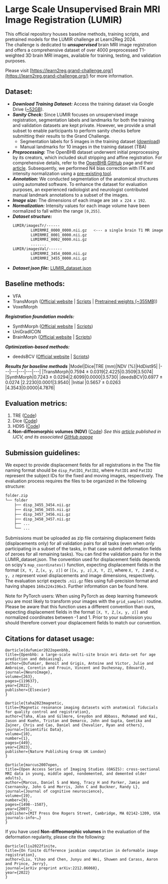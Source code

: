 # Large Scale Unsupervised Brain MRI Image Registration (LUMIR)
This official repository houses baseline methods, training scripts, and pretrained models for the LUMIR challenge at Learn2Reg 2024.\
The challenge is dedicated to ***unsupervised*** brain MRI image registration and offers a comprehensive dataset of over 4000 preprocessed T1-weighted 3D brain MRI images, available for training, testing, and validation purposes.

Please visit [https://learn2reg.grand-challenge.org/](https://learn2reg.grand-challenge.org/) for more information.

## Dataset: 
- ***Download Training Dataset:*** Access the training dataset via Google Drive ([~52GB](https://drive.google.com/uc?export=download&id=1PTHAX9hZX7HBXXUGVvI1ar1LUf4aVbq9)).
- ***Sanity Check:*** Since LUMIR focuses on unsupervised image registration, segmentation labels and landmarks for both the training and validation datasets are kept private. However, we provide a small subset to enable participants to perform sanity checks before submitting their results to the Grand Challenge.
    - Segmentation labels for 5 images in the training dataset ([download](https://drive.google.com/uc?export=download&id=1zZjvUiRk3hlKJP7SH7QB3B_dj_RUUEIz))
    - Manual landmarks for 10 images in the training dataset (TBA)
- ***Preprocessing:*** The OpenBHB dataset underwent initial preprocessing by its creators, which included skull stripping and affine registration. For comprehensive details, refer to the [OpenBHB GitHub](https://baobablab.github.io/bhb/dataset) page and their [article](https://www.sciencedirect.com/science/article/pii/S1053811922007522). Subsequently, we performed N4 bias correction with ITK and intensity normalization using a [pre-existing tool](https://github.com/jcreinhold/intensity-normalization).
- ***Annotation:*** We conducted segmentation of the anatomical structures using automated software. To enhance the dataset for evaluation purposes, an experienced radiologist and neurologist contributed manual landmark annotations to a subset of the images.
- ***Image size:*** The dimensions of each image are `160 x 224 x 192`.
- ***Normalization:*** Intensity values for each image volume have been normalized to fall within the range `[0,255]`.
- ***Dataset structure:***
    ```bash
    LUMIR/imagesTr/------
            LUMIRMRI_0000_0000.nii.gz   <--- a single brain T1 MR image
            LUMIRMRI_0001_0000.nii.gz
            LUMIRMRI_0002_0000.nii.gz
            .......
    LUMIR/imagesVal/------
            LUMIRMRI_3454_0000.nii.gz
            LUMIRMRI_3455_0000.nii.gz
    ```
- ***Dataset json file:*** [LUMIR_dataset.json](https://drive.google.com/uc?export=download&id=1b0hyH7ggjCysJG-VGvo38XVE8bFVRMxb)

## Baseline methods:
- VFA
- TransMorph ([Official website](https://github.com/junyuchen245/TransMorph_Transformer_for_Medical_Image_Registration) | [Scripts](https://github.com/JHU-MedImage-Reg/LUMIR_L2R/tree/main/TransMorph)  | [Pretrained weights (~355MB)](https://drive.google.com/uc?export=download&id=1SSqI88l1MdrPJgE4Rn8pqXnVfZNPxtry))
- VoxelMorph

***Registration foundation models:***
- SynthMorph ([Official website](https://martinos.org/malte/synthmorph/) | [Scripts](https://github.com/JHU-MedImage-Reg/LUMIR_L2R/tree/main/SynthMorph))
- UniGradICON
- BrainMorph ([Official website](https://github.com/alanqrwang/brainmorph) | [Scripts](https://github.com/JHU-MedImage-Reg/LUMIR_L2R/tree/main/BrainMorph))

***Optimization-based methods:***
- deedsBCV ([Official website](https://github.com/mattiaspaul/deedsBCV) | [Scripts](https://github.com/JHU-MedImage-Reg/LUMIR_L2R/tree/main/deedsBCV))

***Results for baseline methods***
|Model|Dice|TRE (mm)|NDV (%)|HdDist95|
|---|---|---|---|---|
|TransMorph|0.7594 ± 0.0319|2.4225|0.3509|3.5074|
|SynthMorph|0.7243 ± 0.0294|2.6099|0.0000|3.5730|
|deedsBCV|0.6977 ± 0.0274  |2.2230|0.0001|3.9540|
|Initial |0.5657 ± 0.0263  |4.3543|0.0000|4.7876|

## Evaluation metrics:
1. TRE ([Code](https://github.com/JHU-MedImage-Reg/LUMIR_L2R/blob/2e98e0f936d2806ba2e40cbbd78a36219e4f9610/L2R_LUMIR_Eval/evaluation.py#L169-L197))
2. Dice ([Code](https://github.com/JHU-MedImage-Reg/LUMIR_L2R/blob/2e98e0f936d2806ba2e40cbbd78a36219e4f9610/L2R_LUMIR_Eval/evaluation.py#L155-L159))
3. HD95 ([Code](https://github.com/JHU-MedImage-Reg/LUMIR_L2R/blob/2e98e0f936d2806ba2e40cbbd78a36219e4f9610/L2R_LUMIR_Eval/evaluation.py#L162-L166))
4. **Non-diffeomorphic volumes (NDV)** ([Code](https://github.com/JHU-MedImage-Reg/LUMIR_L2R/blob/c19670ba91f1cffb33bdfff040daa42bfbf72058/L2R_LUMIR_Eval/evaluation.py#L139-L154)) *See this [article](https://arxiv.org/abs/2212.06060) published in IJCV, and its associated [GitHub papge](https://github.com/yihao6/digital_diffeomorphism)* 



## Submission guidelines:
We expect to provide displacement fields for all registrations in the The file naming format should be `disp_PatID1_PatID2`, where `PatID1` and `PatID2` represent the subject IDs for the fixed and moving images, respectively. The evaluation process requires the files to be organized in the following structure:
```bash
folder.zip
└── folder
    ├── disp_3455_3454.nii.gz
    ├── disp_3456_3455.nii.gz
    ├── disp_3457_3456.nii.gz
    ├── disp_3458_3457.nii.gz
    ├── ...
    └── ...
```
Submissions must be uploaded as zip file containing displacement fields (displacements only) for all validation pairs for all tasks (even when only participating in a subset of the tasks, in that case submit deformation fields of zeroes for all remaining tasks). You can find the validation pairs for in the LUMIR_dataset.json. The convention used for displacement fields depends on scipy's `map_coordinates()` function, expecting displacement fields in the format `[X, Y, Z,[x, y, z]]` or `[[x, y, z],X, Y, Z]`, where `X, Y, Z` and `x, y, z` represent voxel displacements and image dimensions, respectively. The evaluation script expects `.nii.gz` files using full-precision format and having shapes `160x224x196x3`. Further information can be found here.

Note for PyTorch users: When using PyTorch as deep learning framework you are most likely to transform your images with the `grid_sample()` routine. Please be aware that this function uses a different convention than ours, expecting displacement fields in the format `[X, Y, Z,[x, y, z]]` and normalized coordinates between -1 and 1. Prior to your submission you should therefore convert your displacement fields to match our convention.

## Citations for dataset usage:

    @article{dufumier2022openbhb,
    title={Openbhb: a large-scale multi-site brain mri data-set for age prediction and debiasing},
    author={Dufumier, Benoit and Grigis, Antoine and Victor, Julie and Ambroise, Corentin and Frouin, Vincent and Duchesnay, Edouard},
    journal={NeuroImage},
    volume={263},
    pages={119637},
    year={2022},
    publisher={Elsevier}
    }

    @article{taha2023magnetic,
    title={Magnetic resonance imaging datasets with anatomical fiducials for quality control and registration},
    author={Taha, Alaa and Gilmore, Greydon and Abbass, Mohamad and Kai, Jason and Kuehn, Tristan and Demarco, John and Gupta, Geetika and Zajner, Chris and Cao, Daniel and Chevalier, Ryan and others},
    journal={Scientific Data},
    volume={10},
    number={1},
    pages={449},
    year={2023},
    publisher={Nature Publishing Group UK London}
    }
    
    @article{marcus2007open,
    title={Open Access Series of Imaging Studies (OASIS): cross-sectional MRI data in young, middle aged, nondemented, and demented older adults},
    author={Marcus, Daniel S and Wang, Tracy H and Parker, Jamie and Csernansky, John G and Morris, John C and Buckner, Randy L},
    journal={Journal of cognitive neuroscience},
    volume={19},
    number={9},
    pages={1498--1507},
    year={2007},
    publisher={MIT Press One Rogers Street, Cambridge, MA 02142-1209, USA journals-info~…}
    }

If you have used **Non-diffeomorphic volumes** in the evaluation of the deformation regularity, please cite the following:

    @article{liu2022finite,
    title={On finite difference jacobian computation in deformable image registration},
    author={Liu, Yihao and Chen, Junyu and Wei, Shuwen and Carass, Aaron and Prince, Jerry},
    journal={arXiv preprint arXiv:2212.06060},
    year={2022}
    }
